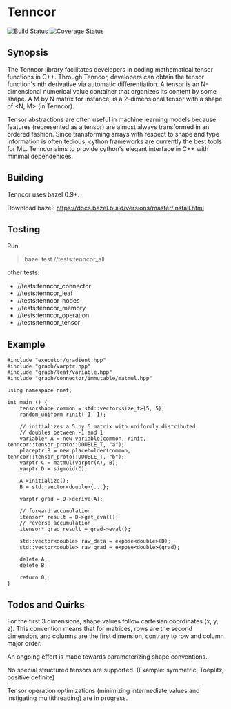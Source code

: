 # Tenncor
[![Build Status](https://travis-ci.org/mingkaic/tenncor.svg?branch=master)](https://travis-ci.org/mingkaic/tenncor)
[![Coverage Status](https://coveralls.io/repos/github/mingkaic/tenncor/badge.svg)](https://coveralls.io/github/mingkaic/tenncor)

## Synopsis

The Tenncor library facilitates developers in coding mathematical tensor functions in C++.
Through Tenncor, developers can obtain the tensor function's nth derivative via automatic differentiation. A tensor is an N-dimensional numerical value container that organizes its content by some shape. A M by N matrix for instance, is a 2-dimensional tensor with a shape of <N, M> (in Tenncor).

Tensor abstractions are often useful in machine learning models because features (represented as a tensor) are almost always transformed in an ordered fashion. Since transforming arrays with respect to shape and type information is often tedious, cython frameworks are currently the best tools for ML.
Tenncor aims to provide cython's elegant interface in C++ with minimal dependenices.

## Building

Tenncor uses bazel 0.9+. 

Download bazel: https://docs.bazel.build/versions/master/install.html

## Testing

Run

> bazel test //tests:tenncor_all

other tests:
- //tests:tenncor_connector
- //tests:tenncor_leaf
- //tests:tenncor_nodes
- //tests:tenncor_memory
- //tests:tenncor_operation
- //tests:tenncor_tensor

## Example

	#include "executor/gradient.hpp"
	#include "graph/varptr.hpp"
	#include "graph/leaf/variable.hpp"
	#include "graph/connector/immutable/matmul.hpp"
	
	using namespace nnet;
	
	int main () {
		tensorshape common = std::vector<size_t>{5, 5};
		random_uniform rinit(-1, 1);
	
		// initializes a 5 by 5 matrix with uniformly distributed
		// doubles between -1 and 1
		variable* A = new variable(common, rinit, tenncor::tensor_proto::DOUBLE_T, "a");
		placeptr B = new placeholder(common, tenncor::tensor_proto::DOUBLE_T, "b");
		varptr C = matmul(varptr(A), B);
		varptr D = sigmoid(C);
		
		A->initialize();
		B = std::vector<double>{...};
		
		varptr grad = D->derive(A);
		
		// forward accumulation
		itensor* result = D->get_eval();
		// reverse accumulation
		itensor* grad_result = grad->eval();

		std::vector<double> raw_data = expose<double>(D);
		std::vector<double> raw_grad = expose<double>(grad);
		
		delete A;
		delete B;
		
		return 0;
	} 

## Todos and Quirks

For the first 3 dimensions, shape values follow cartesian coordinates (x, y, z). This convention means that for matrices, rows are the second dimension, and columns are the first dimension, contrary to row and column major order. 

An ongoing effort is made towards parameterizing shape conventions.

No special structured tensors are supported. (Example: symmetric, Toeplitz, positive definite)

Tensor operation optimizations (minimizing intermediate values and instigating multithreading) are in progress.
